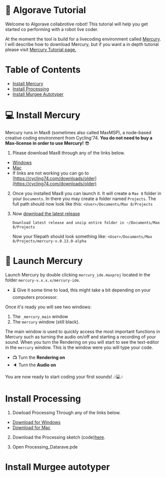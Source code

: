 #  📘 Algorave Tutorial

Welcome to Algorave collabrotive robot! This tutorial will help you get started co performing with a robot live coder.

At the moment the tool is build for a livecoding environment called [Mercury](https://github.com/tmhglnd/mercury/). I will describe how to download Mercury, but if you want a in depth tutorial please visit [Mercury Tutorial page.](https://github.com/tmhglnd/mercury/blob/master/docs/tutorial.md) 

# Table of Contents
- [Install Mercury](#-install-mercury)
- [Install Processing](#install-processing)
- [Install Murgee Autotyper](#install-processing)

# 💻 Install Mercury

Mercury runs in Max8 (sometimes also called MaxMSP), a node-based creative coding environment from Cycling'74. **You do not need to buy a Max-license in order to use Mercury!** 😎

1. Please download Max8 through any of the links below.

- [Windows](https://akiaj5esl75o5wbdcv2a-maxmspjitter.s3.amazonaws.com/Max808_x64_190808.zip)
- [Mac](https://akiaj5esl75o5wbdcv2a-maxmspjitter.s3.amazonaws.com/Max808_190808.dmg)
- If links are not working you can go to [https://cycling74.com/downloads/older](https://cycling74.com/downloads/older)

2. Once you installed Max8 you can launch it. It will create a `Max 8` folder in your `Documents`. In there you may create a folder named `Projects`. The full path should now look like this: `<User>/Documents/Max 8/Projects`

3. Now [download the latest release](https://github.com/tmhglnd/mercury/releases)

	```
	Download latest release and unzip entire folder in ~/Documents/Max 8/Projects
	```
	
	Now your filepath should look something like: `<User>/Documents/Max 8/Projects/mercury-v.0.13.0-alpha`

# 🚀 Launch Mercury

Launch Mercury by double clicking `mercury_ide.maxproj` located in the folder `mercury-v.x.x.x/mercury-ide`.

- ⏳ Give it some time to load, this might take a bit depending on your computers processor.

Once it's ready you will see two windows:

1. The `_mercury_main` window 
2. The  `mercury` window (still black). 

The main window is used to quickly access the most important functions in Mercury such as turning the audio on/off and starting a recording of your sound. When you turn the Rendering on you will start to see the text-editor in the `mercury` window. This is the window were you will type your code.

- 📺 Turn the **Rendering on**
- 🔈 Turn the **Audio on**

You are now ready to start coding your first sounds! 🎶💻🎶

# Install Processing

1. Dowload Processing Through any of the links below.
- [Download for Windows](https://github.com/processing/processing4/releases/download/processing-1277-4.0b2/processing-4.0b2-windows64.zip)
- [Download for Mac](https://github.com/processing/processing4/releases/download/processing-1277-4.0b2/processing-4.0b2-macosx.zip)

2. Download the Processing sketch (code)[here](/Datarave/Code/Processing_Datarave).

3. Open Processing_Datarave.pde 

# Install Murgee autotyper
